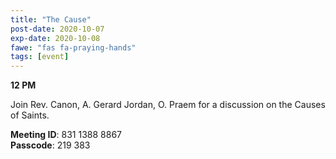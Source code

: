```yaml
---
title: "The Cause"
post-date: 2020-10-07
exp-date: 2020-10-08
fawe: "fas fa-praying-hands"
tags: [event]
---
```

**12 PM**

Join Rev. Canon, A. Gerard Jordan, O. Praem for a discussion on the Causes of Saints.

<p class="text-danger"><b>Meeting ID</b>: 831 1388 8867
<br>
<b>Passcode</b>: 219 383
</p>
